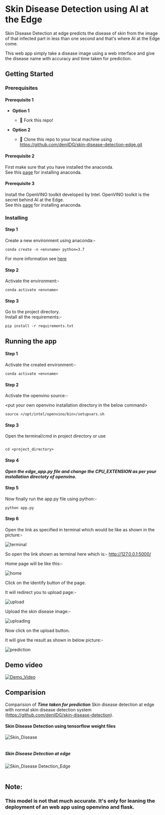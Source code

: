 # Skin Disease Detection using AI at the Edge

Skin Disease Detection at edge predicts the disease of skin from the image of that infected part in less than one second and that's where AI at the Edge come.

This web app simply take a disease image using a web interface and give the disease name with accuracy and time taken for prediction.


## Getting Started


### Prerequisites
#### **Prerequisite 1**

- **Option 1**
    - 🍴 Fork this repo!

- **Option 2**
    - 👯 Clone this repo to your local machine using https://github.com/denilDG/skin-disease-detection-edge.git

#### Prerequisite 2
First make sure that you have installed the anaconda.<br />
See this [page](https://docs.anaconda.com/anaconda/install/) for installing anaconda. 

#### Prerequisite 3
Install the OpenVINO toolkit developed by Intel. OpenVINO toolkit is the secret behind AI at the Edge.<br />
See this [page](https://docs.openvinotoolkit.org/latest/index.html) for installing anaconda.

### Installing

#### Step 1
Create a new environment using anaconda:-

```
conda create -n <envname> python=3.7
```

For more information see [here](https://docs.conda.io/projects/conda/en/latest/user-guide/tasks/manage-environments.html)

#### Step 2
Activate the environment:-

```
conda activate <envname>
```
#### Step 3
Go to the project directory.<br />
Install all the requirements:-

```
pip install -r requirements.txt
```

## Running the app

#### Step 1
Activate the created environment:-

```
conda activate <envname>
```

#### Step 2
Activate the openvino source:- 

&lt;put your own openvino installation directory in the below command&gt;
  
```
source </opt/intel/openvino/bin>/setupvars.sh
```

#### Step 3
Open the terminal/cmd in project directory or use

```

cd <project_directory>
```

#### Step 4
***Open the edge_app.py file and change the CPU_EXTENSION as per your installation directoty of openvino.***

#### Step 5
Now finally run the app.py file using python:-

```
python app.py
```

#### Step 6
Open the link as specified in terminal which would be like as shown in the picture:- 

![terminal](media/app_link.png)

So open the link shown as terminal here which is:- http://127.0.0.1:5000/

Home page will be like this:-

![home](media/home.png)

Click on the identify button of the page.

It will redirect you to upload page:-

![upload](media/upload.png)

Upload the skin disease image:-

![uploading](media/uploaded_image.png)

Now click on the upload button.

It will give the result as shown in below picture:-

![prediction](media/prediction.png)

## Demo video

[![Demo_Video](http://img.youtube.com/vi/PXgaFHic8eg/0.jpg)](https://www.youtube.com/watch?v=PXgaFHic8eg)

## Comparision

Comparision of ***Time taken for prediction*** Skin disease detection at edge with normal skin disease detection system (https://github.com/denilDG/skin-disease-detection).

#### Skin Disease Detection using tensorflow weight files
![Skin_Disease](media/SkinDisease.png)<br /> <br />

##### Skin Disease Detection at edge
![Skin_Disease Detection_Edge](media/SkinDiseaseedge.png)<br /> <br />

## Note:

### This model is not that much accurate. It's only for leaning the deployment of an web app using openvino and flask. 
